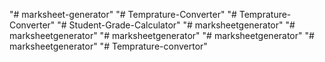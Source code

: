"# marksheet-generator" 
"# Temprature-Converter" 
"# Temprature-Converter" 
"# Student-Grade-Calculator" 
"# marksheetgenerator" 
"# marksheetgenerator" 
"# marksheetgenerator" 
"# marksheetgenerator" 
"# marksheetgenerator" 
"# Temprature-convertor" 
